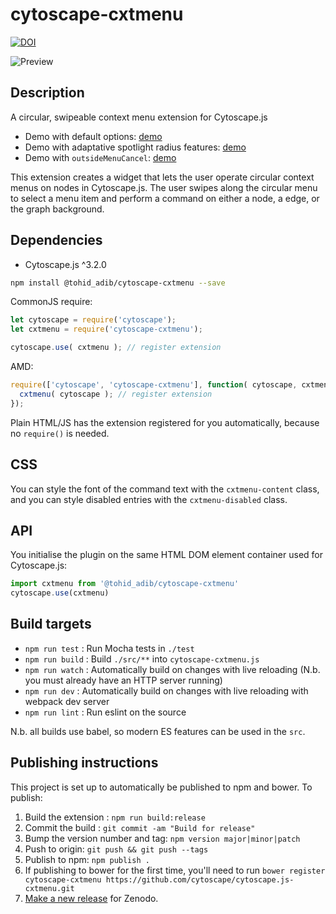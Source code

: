 cytoscape-cxtmenu
================================================================================

[![DOI](https://zenodo.org/badge/16010906.svg)](https://zenodo.org/badge/latestdoi/16010906)

![Preview](https://raw.githubusercontent.com/cytoscape/cytoscape.js-cxtmenu/master/preview.png)

## Description

A circular, swipeable context menu extension for Cytoscape.js 
- Demo with default options: [demo](https://cytoscape.github.io/cytoscape.js-cxtmenu)
- Demo with adaptative spotlight radius features: [demo](https://cytoscape.github.io/cytoscape.js-cxtmenu/demo-adaptative.html) 
- Demo with `outsideMenuCancel`: [demo](https://cytoscape.github.io/cytoscape.js-cxtmenu/demo-cancel-outside.html) 

This extension creates a widget that lets the user operate circular context menus on nodes in Cytoscape.js.  The user swipes along the circular menu to select a menu item and perform a command on either a node, a edge, or the graph background.

## Dependencies

 * Cytoscape.js ^3.2.0


```bash
npm install @tohid_adib/cytoscape-cxtmenu --save
```

CommonJS require:

```js
let cytoscape = require('cytoscape');
let cxtmenu = require('cytoscape-cxtmenu');

cytoscape.use( cxtmenu ); // register extension
```

AMD:

```js
require(['cytoscape', 'cytoscape-cxtmenu'], function( cytoscape, cxtmenu ){
  cxtmenu( cytoscape ); // register extension
});
```

Plain HTML/JS has the extension registered for you automatically, because no `require()` is needed.


## CSS

You can style the font of the command text with the `cxtmenu-content` class, and you can style disabled entries with the `cxtmenu-disabled` class.


## API

You initialise the plugin on the same HTML DOM element container used for Cytoscape.js:

```js
import cxtmenu from '@tohid_adib/cytoscape-cxtmenu'
cytoscape.use(cxtmenu)
```


## Build targets

* `npm run test` : Run Mocha tests in `./test`
* `npm run build` : Build `./src/**` into `cytoscape-cxtmenu.js`
* `npm run watch` : Automatically build on changes with live reloading (N.b. you must already have an HTTP server running)
* `npm run dev` : Automatically build on changes with live reloading with webpack dev server
* `npm run lint` : Run eslint on the source

N.b. all builds use babel, so modern ES features can be used in the `src`.


## Publishing instructions

This project is set up to automatically be published to npm and bower.  To publish:

1. Build the extension : `npm run build:release`
1. Commit the build : `git commit -am "Build for release"`
1. Bump the version number and tag: `npm version major|minor|patch`
1. Push to origin: `git push && git push --tags`
1. Publish to npm: `npm publish .`
1. If publishing to bower for the first time, you'll need to run `bower register cytoscape-cxtmenu https://github.com/cytoscape/cytoscape.js-cxtmenu.git`
1. [Make a new release](https://github.com/cytoscape/cytoscape.js-cxtmenu/releases/new) for Zenodo.
